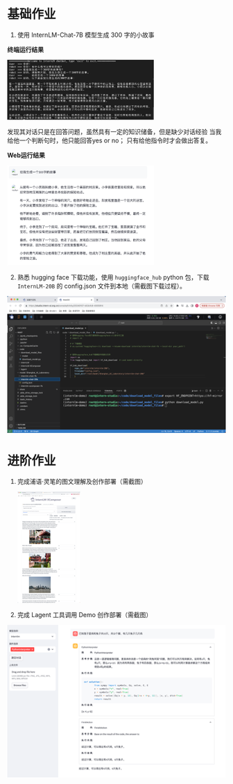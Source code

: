 # 基础作业

1. 使用 InternLM-Chat-7B 模型生成 300 字的小故事

**终端运行结果**

<img src="/homework/homework_2_figs/image-20240107152246527.png" alt="image-20240107152246527" style="zoom:33%;" />

发现其对话只是在回答问题，虽然具有一定的知识储备，但是缺少对话经验
当我给他一个判断句时，他只能回答yes or no；
只有给他指令时才会做出答复。



**Web运行结果**

<img src="/homework/homework_2_figs/image-20240107153926177.png" alt="image-20240107153926177" style="zoom: 33%;" />

2. 熟悉 hugging face 下载功能，使用 `huggingface_hub` python 包，下载 `InternLM-20B` 的 config.json 文件到本地（需截图下载过程）。

![image-20240107165537568](/homework/homework_2_figs/image-20240107165537568.png)

# 进阶作业

1. 完成浦语·灵笔的图文理解及创作部署（需截图）

   <img src="/homework/homework_2_figs/image-20240107161908283.png" alt="image-20240107161908283" style="zoom: 25%;" />

2. 完成 Lagent 工具调用 Demo 创作部署（需截图）

![image-20240107162849989](/homework/homework_2_figs/image-20240107162849989.png)
